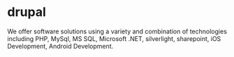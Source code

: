 drupal
======

We offer software solutions using a variety and combination of technologies including PHP, MySql, MS SQL, Microsoft .NET, silverlight, sharepoint, iOS Development, Android Development.
